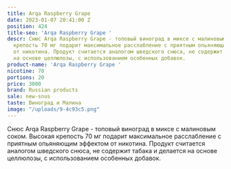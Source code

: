 ```yaml
---
title: Arqa Raspberry Grape
date: 2023-01-07 20:41:00 Z
position: 424
title-seo: 'Arqa Raspberry Grape '
descr: Снюс Arqa Raspberry Grape - топовый виноград в миксе с малиновым соком. Высокая
  крепость 70 мг подарит максимальное расслабление с приятным опьяняющим эффектом
  от никотина. Продукт считается аналогом шведского снюса, не содержит табака и делается
  на основе целлюлозы, с использованием особенных добавок.
product-name: 'Arqa Raspberry Grape '
nicotine: 70
portions: 20
price: 3000
brand: Russian products
sale: new-snus
taste: Виноград и Малина
image: "/uploads/9-4c93c5.png"
---
```


Снюс Arqa Raspberry Grape - топовый виноград в миксе с малиновым соком. Высокая крепость 70 мг подарит максимальное расслабление с приятным опьяняющим эффектом от никотина. Продукт считается аналогом шведского снюса, не содержит табака и делается на основе целлюлозы, с использованием особенных добавок.